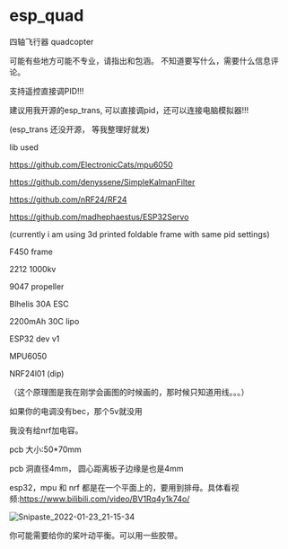# esp_quad


四轴飞行器
quadcopter
  
  
可能有些地方可能不专业，请指出和包涵。
不知道要写什么，需要什么信息评论。
  
  
  
支持遥控直接调PID!!!

建议用我开源的esp_trans, 可以直接调pid，还可以连接电脑模拟器!!!

(esp_trans 还没开源， 等我整理好就发)



lib used

https://github.com/ElectronicCats/mpu6050

https://github.com/denyssene/SimpleKalmanFilter

https://github.com/nRF24/RF24

https://github.com/madhephaestus/ESP32Servo



(currently i am using 3d printed foldable frame with same pid settings)

F450 frame

2212 1000kv

9047 propeller

Blhelis 30A ESC

2200mAh 30C lipo

ESP32 dev v1

MPU6050

NRF24l01 (dip)



（这个原理图是我在刚学会画图的时候画的，那时候只知道用线。。。）

如果你的电调没有bec，那个5v就没用

我没有给nrf加电容。

pcb 大小:50*70mm

pcb 洞直径4mm， 圆心距离板子边缘是也是4mm

esp32，mpu 和 nrf 都是在一个平面上的，要用到排母。具体看视频:https://www.bilibili.com/video/BV1Rq4y1k74o/

![Snipaste_2022-01-23_21-15-34](https://user-images.githubusercontent.com/93729382/150698246-78d3da66-8087-4fe0-b6a5-2e3735c33d64.png)


你可能需要给你的桨叶动平衡。可以用一些胶带。




